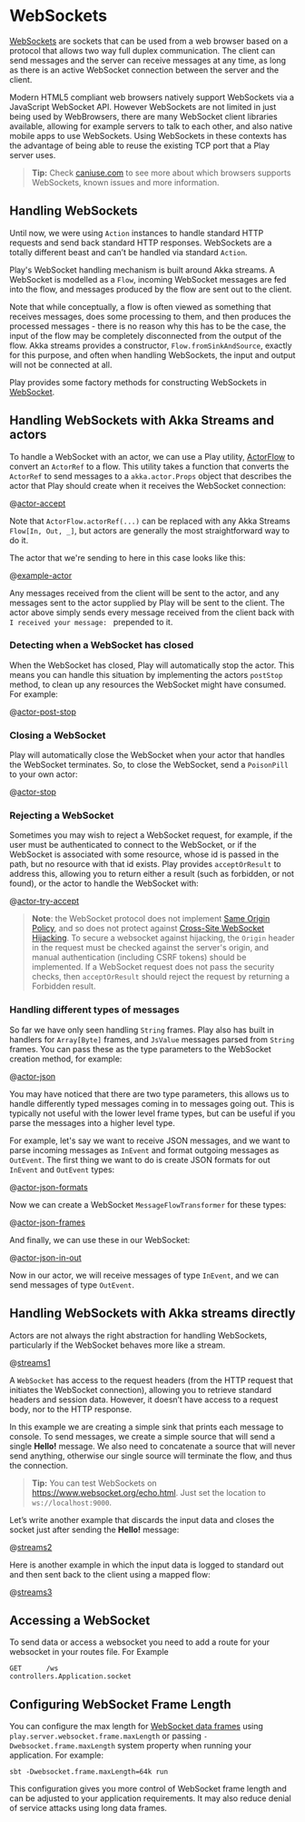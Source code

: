 <!--- Copyright (C) Lightbend Inc. <https://www.lightbend.com> -->
# WebSockets

[WebSockets](https://en.wikipedia.org/wiki/WebSocket) are sockets that can be used from a web browser based on a protocol that allows two way full duplex communication.  The client can send messages and the server can receive messages at any time, as long as there is an active WebSocket connection between the server and the client.

Modern HTML5 compliant web browsers natively support WebSockets via a JavaScript WebSocket API.  However WebSockets are not limited in just being used by WebBrowsers, there are many WebSocket client libraries available, allowing for example servers to talk to each other, and also native mobile apps to use WebSockets.  Using WebSockets in these contexts has the advantage of being able to reuse the existing TCP port that a Play server uses.

> **Tip:** Check [caniuse.com](https://caniuse.com/#feat=websockets) to see more about which browsers supports WebSockets, known issues and more information.

## Handling WebSockets

Until now, we were using `Action` instances to handle standard HTTP requests and send back standard HTTP responses. WebSockets are a totally different beast and can’t be handled via standard `Action`.

Play's WebSocket handling mechanism is built around Akka streams.  A WebSocket is modelled as a `Flow`, incoming WebSocket messages are fed into the flow, and messages produced by the flow are sent out to the client.

Note that while conceptually, a flow is often viewed as something that receives messages, does some processing to them, and then produces the processed messages - there is no reason why this has to be the case, the input of the flow may be completely disconnected from the output of the flow.  Akka streams provides a constructor, `Flow.fromSinkAndSource`, exactly for this purpose, and often when handling WebSockets, the input and output will not be connected at all.

Play provides some factory methods for constructing WebSockets in [WebSocket](api/scala/play/api/mvc/WebSocket$.html).

## Handling WebSockets with Akka Streams and actors

To handle a WebSocket with an actor, we can use a Play utility, [ActorFlow](api/scala/play/api/libs/streams/ActorFlow$.html) to convert an `ActorRef` to a flow.  This utility takes a function that converts the `ActorRef` to send messages to a `akka.actor.Props` object that describes the actor that Play should create when it receives the WebSocket connection:

@[actor-accept](code/ScalaWebSockets.scala)

Note that `ActorFlow.actorRef(...)` can be replaced with any Akka Streams `Flow[In, Out, _]`, but actors are generally the most straightforward way to do it.

The actor that we're sending to here in this case looks like this:

@[example-actor](code/ScalaWebSockets.scala)

Any messages received from the client will be sent to the actor, and any messages sent to the actor supplied by Play will be sent to the client.  The actor above simply sends every message received from the client back with `I received your message: ` prepended to it.

### Detecting when a WebSocket has closed

When the WebSocket has closed, Play will automatically stop the actor.  This means you can handle this situation by implementing the actors `postStop` method, to clean up any resources the WebSocket might have consumed.  For example:

@[actor-post-stop](code/ScalaWebSockets.scala)

### Closing a WebSocket

Play will automatically close the WebSocket when your actor that handles the WebSocket terminates.  So, to close the WebSocket, send a `PoisonPill` to your own actor:

@[actor-stop](code/ScalaWebSockets.scala)

### Rejecting a WebSocket

Sometimes you may wish to reject a WebSocket request, for example, if the user must be authenticated to connect to the WebSocket, or if the WebSocket is associated with some resource, whose id is passed in the path, but no resource with that id exists.  Play provides `acceptOrResult` to address this, allowing you to return either a result (such as forbidden, or not found), or the actor to handle the WebSocket with:

@[actor-try-accept](code/ScalaWebSockets.scala)

> **Note**: the WebSocket protocol does not implement [Same Origin Policy](https://en.wikipedia.org/wiki/Same-origin_policy), and so does not protect against [Cross-Site WebSocket Hijacking](http://www.christian-schneider.net/CrossSiteWebSocketHijacking.html).  To secure a websocket against hijacking, the `Origin` header in the request must be checked against the server's origin, and manual authentication (including CSRF tokens) should be implemented.  If a WebSocket request does not pass the security checks, then `acceptOrResult` should reject the request by returning a Forbidden result.

### Handling different types of messages

So far we have only seen handling `String` frames.  Play also has built in handlers for `Array[Byte]` frames, and `JsValue` messages parsed from `String` frames.  You can pass these as the type parameters to the WebSocket creation method, for example:

@[actor-json](code/ScalaWebSockets.scala)

You may have noticed that there are two type parameters, this allows us to handle differently typed messages coming in to messages going out.  This is typically not useful with the lower level frame types, but can be useful if you parse the messages into a higher level type.

For example, let's say we want to receive JSON messages, and we want to parse incoming messages as `InEvent` and format outgoing messages as `OutEvent`.  The first thing we want to do is create JSON formats for out `InEvent` and `OutEvent` types:

@[actor-json-formats](code/ScalaWebSockets.scala)

Now we can create a WebSocket `MessageFlowTransformer` for these types:

@[actor-json-frames](code/ScalaWebSockets.scala)

And finally, we can use these in our WebSocket:

@[actor-json-in-out](code/ScalaWebSockets.scala)

Now in our actor, we will receive messages of type `InEvent`, and we can send messages of type `OutEvent`.

## Handling WebSockets with Akka streams directly

Actors are not always the right abstraction for handling WebSockets, particularly if the WebSocket behaves more like a stream.

@[streams1](code/ScalaWebSockets.scala)

A `WebSocket` has access to the request headers (from the HTTP request that initiates the WebSocket connection), allowing you to retrieve standard headers and session data. However, it doesn’t have access to a request body, nor to the HTTP response.

In this example we are creating a simple sink that prints each message to console. To send messages, we create a simple source that will send a single **Hello!** message.  We also need to concatenate a source that will never send anything, otherwise our single source will terminate the flow, and thus the connection.

> **Tip:** You can test WebSockets on <https://www.websocket.org/echo.html>. Just set the location to `ws://localhost:9000`.

Let’s write another example that discards the input data and closes the socket just after sending the **Hello!** message:

@[streams2](code/ScalaWebSockets.scala)

Here is another example in which the input data is logged to standard out and then sent back to the client using a mapped flow:

@[streams3](code/ScalaWebSockets.scala)

## Accessing a WebSocket

To send data or access a websocket you need to add a route for your websocket in your routes file. For Example

```
GET      /ws                                   controllers.Application.socket 
```

## Configuring WebSocket Frame Length

You can configure the max length for [WebSocket data frames](https://developer.mozilla.org/en-US/docs/Web/API/WebSockets_API/Writing_WebSocket_servers#Format) using `play.server.websocket.frame.maxLength` or passing `-Dwebsocket.frame.maxLength` system property when running your application. For example:

```
sbt -Dwebsocket.frame.maxLength=64k run
```

This configuration gives you more control of WebSocket frame length and can be adjusted to your application requirements. It may also reduce denial of service attacks using long data frames.
